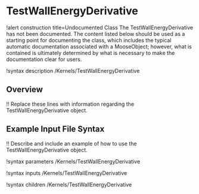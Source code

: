 # TestWallEnergyDerivative

!alert construction title=Undocumented Class
The TestWallEnergyDerivative has not been documented. The content listed below should be used as a starting point for
documenting the class, which includes the typical automatic documentation associated with a
MooseObject; however, what is contained is ultimately determined by what is necessary to make the
documentation clear for users.

!syntax description /Kernels/TestWallEnergyDerivative

## Overview

!! Replace these lines with information regarding the TestWallEnergyDerivative object.

## Example Input File Syntax

!! Describe and include an example of how to use the TestWallEnergyDerivative object.

!syntax parameters /Kernels/TestWallEnergyDerivative

!syntax inputs /Kernels/TestWallEnergyDerivative

!syntax children /Kernels/TestWallEnergyDerivative
